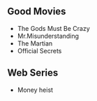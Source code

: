 ## Good Movies
* The Gods Must Be Crazy
* Mr.Misunderstanding
* The Martian
* Official Secrets

## Web Series
* Money heist
